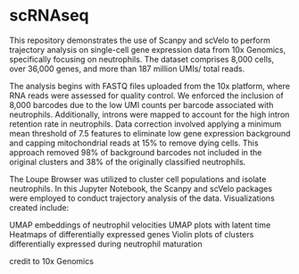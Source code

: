 # scRNAseq 

This repository demonstrates the use of Scanpy and scVelo to perform trajectory analysis on single-cell gene expression data from 10x Genomics, specifically focusing on neutrophils. The dataset comprises 8,000 cells, over 36,000 genes, and more than 187 million UMIs/ total reads.

The analysis begins with FASTQ files uploaded from the 10x platform, where RNA reads were assessed for quality control. We enforced the inclusion of 8,000 barcodes due to the low UMI counts per barcode associated with neutrophils. Additionally, introns were mapped to account for the high intron retention rate in neutrophils. Data correction involved applying a minimum mean threshold of 7.5 features to eliminate low gene expression background and capping mitochondrial reads at 15% to remove dying cells. This approach removed 98% of background barcodes not included in the original clusters and 38% of the originally classified neutrophils.

The Loupe Browser was utilized to cluster cell populations and isolate neutrophils. In this Jupyter Notebook, the Scanpy and scVelo packages were employed to conduct trajectory analysis of the data. Visualizations created include:

UMAP embeddings of neutrophil velocities
UMAP plots with latent time
Heatmaps of differentially expressed genes
Violin plots of clusters differentially expressed during neutrophil maturation

credit to 10x Genomics
